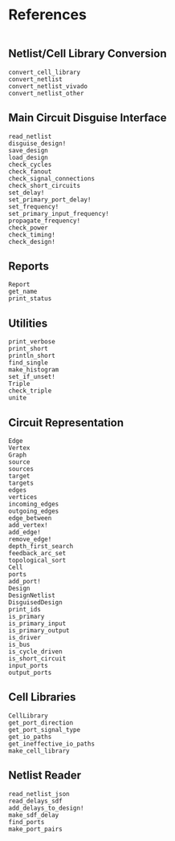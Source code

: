 # References

```@index
```

## Netlist/Cell Library Conversion

```@docs
convert_cell_library
convert_netlist
convert_netlist_vivado
convert_netlist_other
```

## Main Circuit Disguise Interface

```@docs
read_netlist
disguise_design!
save_design
load_design
check_cycles
check_fanout
check_signal_connections
check_short_circuits
set_delay!
set_primary_port_delay!
set_frequency!
set_primary_input_frequency!
propagate_frequency!
check_power
check_timing!
check_design!
```

## Reports

```@docs
Report
get_name
print_status
```

## Utilities

```@docs
print_verbose
print_short
println_short
find_single
make_histogram
set_if_unset!
Triple
check_triple
unite
```

## Circuit Representation

```@docs
Edge
Vertex
Graph
source
sources
target
targets
edges
vertices
incoming_edges
outgoing_edges
edge_between
add_vertex!
add_edge!
remove_edge!
depth_first_search
feedback_arc_set
topological_sort
Cell
ports
add_port!
Design
DesignNetlist
DisguisedDesign
print_ids
is_primary
is_primary_input
is_primary_output
is_driver
is_bus
is_cycle_driven
is_short_circuit
input_ports
output_ports
```

## Cell Libraries

```@docs
CellLibrary
get_port_direction
get_port_signal_type
get_io_paths
get_ineffective_io_paths
make_cell_library
```

## Netlist Reader

```@docs
read_netlist_json
read_delays_sdf
add_delays_to_design!
make_sdf_delay
find_ports
make_port_pairs
```
